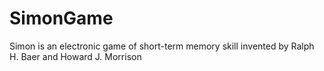 # SimonGame
Simon is an electronic game of short-term memory skill invented by Ralph H. Baer and Howard J. Morrison

